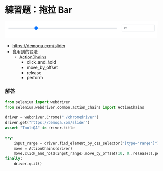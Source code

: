 # 練習題：拖拉 Bar

![](assets/slider.png)

- <https://demoqa.com/slider>
- 會用到的語法
  - [ActionChains](../action_chains.md)
    - click_and_hold
    - move_by_offset
    - release
    - perform

### 解答

```py
from selenium import webdriver
from selenium.webdriver.common.action_chains import ActionChains

driver = webdriver.Chrome("./chromedriver")
driver.get("https://demoqa.com/slider")
assert "ToolsQA" in driver.title

try:
    input_range = driver.find_element_by_css_selector("[type='range']")
    move = ActionChains(driver)
    move.click_and_hold(input_range).move_by_offset(10, 0).release().perform()
finally:
    driver.quit()
```
